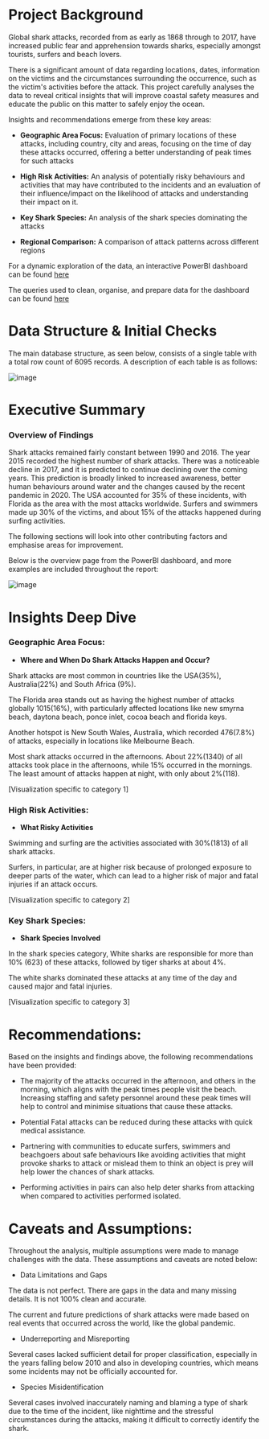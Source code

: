 # Project Background
Global shark attacks, recorded from as early as 1868 through to 2017, have increased public fear and apprehension towards sharks, especially amongst tourists, surfers and beach lovers.

There is a significant amount of data regarding locations, dates, information on the victims and the circumstances surrounding the occurrence, such as the victim's activities before the attack. This project carefully analyses the data to reveal critical insights that will improve coastal safety measures and educate the public on this matter to safely enjoy the ocean.

Insights and recommendations emerge from these key areas:

- **Geographic Area Focus:**  Evaluation of primary locations of these attacks, including country, city and areas, focusing on the time of day these attacks occurred, offering a better understanding of peak times for such attacks

- **High Risk Activities:**  An analysis of potentially risky behaviours and activities that may have contributed to the incidents and an evaluation of their influence/impact on the likelihood of attacks and understanding their impact on it.

- **Key Shark Species:** An analysis of the shark species dominating the attacks

- **Regional Comparison:**  A comparison of attack patterns across different regions

For a dynamic exploration of the data, an interactive PowerBI dashboard can be found [here](https://app.powerbi.com/view?r=eyJrIjoiOGEzZGFiYmMtYjIxYy00N2IwLWJjM2UtZjliZjRmMTdjOTg4IiwidCI6ImU4Y2RiYjFmLWYwNzItNDk5Mi05ZTYzLWNiZDEzMDM0OTBmNSIsImMiOjh9)

The queries used to clean, organise, and prepare data for the dashboard can be found [here](https://docs.google.com/document/d/1s1mA_NPUWMitHRODJC-xTtIqo-Cv3_e7-Z4WVrczu70/edit?usp=sharing)





# Data Structure & Initial Checks

The  main database structure, as seen below, consists of a single table with a total row count of 6095 records. A description of each table is as follows:
  
  ![image](https://github.com/user-attachments/assets/e73bc585-0d95-41c1-96ab-c17668a5548f)





# Executive Summary

### Overview of Findings

Shark attacks remained fairly constant between 1990 and 2016. The year 2015 recorded the highest number of shark attacks. There was a noticeable decline in 2017, and it is predicted to continue declining over the coming years. This prediction is broadly linked to increased awareness, better human behaviours around water and the changes caused by the recent pandemic in 2020.  The USA accounted for 35% of these incidents, with Florida as the area with the most attacks worldwide. Surfers and swimmers made up 30% of the victims, and about 15% of the attacks happened during surfing activities. 

The following sections will look into other contributing factors and emphasise areas for improvement.

Below is the overview page from the PowerBl dashboard, and more examples are included throughout the report:

![image](https://github.com/user-attachments/assets/9a71af24-1e12-4ef4-a284-6b5f9bfcc5d2)







# Insights Deep Dive
### Geographic Area Focus:

* **Where and When Do Shark Attacks Happen and Occur?**

Shark attacks are most common in countries like the USA(35%), Australia(22%) and South Africa (9%).
  
The Florida area stands out as having the highest number of attacks globally 1015(16%), with particularly affected locations like new smyrna beach, daytona beach, ponce inlet, cocoa beach and florida keys. 

Another hotspot is New South Wales, Australia,  which recorded 476(7.8%) of attacks, especially in locations like Melbourne Beach.

Most shark attacks occurred in the afternoons. About 22%(1340) of all attacks took place in the afternoons, while 15% occurred in the mornings. The least amount of attacks happen at night, with only about 2%(118).
  
[Visualization specific to category 1]


### High Risk Activities:

* **What Risky Activities**

Swimming and surfing are the activities associated with 30%(1813) of all shark attacks.

Surfers, in particular, are at higher risk because of  prolonged exposure to deeper parts of the water, which can lead to a higher risk of major and fatal injuries if an attack occurs.  

[Visualization specific to category 2]


### Key Shark Species:

* **Shark Species Involved**

In the shark species category, White sharks are responsible for more than 10% (623) of these attacks, followed by tiger sharks at about 4%.

The white sharks dominated these attacks at any time of the day and caused major and fatal injuries.


[Visualization specific to category 3]




# Recommendations:

Based on the insights and findings above, the following recommendations have been provided: 

* The majority of the attacks occurred in the afternoon, and others in the morning, which aligns with the peak times people visit the beach. Increasing staffing and safety personnel around these peak times will help to control and minimise situations that cause these attacks.
  
* Potential Fatal attacks can be reduced during these attacks with quick medical assistance.
  
* Partnering with communities to educate surfers, swimmers and beachgoers about safe behaviours like avoiding activities that might provoke sharks to attack or mislead them to think an object is prey will help lower the chances of shark attacks. 
  
* Performing activities in pairs can also help deter sharks from attacking when compared to activities performed isolated.
  


# Caveats and Assumptions:

Throughout the analysis, multiple assumptions were made to manage challenges with the data. These assumptions and caveats are noted below:

* Data Limitations and Gaps

The data is not perfect. There are gaps in the data and many missing details. It is not 100% clean and accurate. 

The current and future predictions of shark attacks were made based on real events that occurred across the world, like the global pandemic.
  
* Underreporting  and Misreporting

Several cases lacked sufficient detail for proper classification, especially in the years falling below 2010 and also in developing countries, which means some incidents may not be officially accounted for.
  
* Species Misidentification

 Several cases involved inaccurately naming and blaming a type of shark due to the time of the incident, like nighttime and the stressful circumstances during the attacks, making it difficult to correctly identify the shark.
